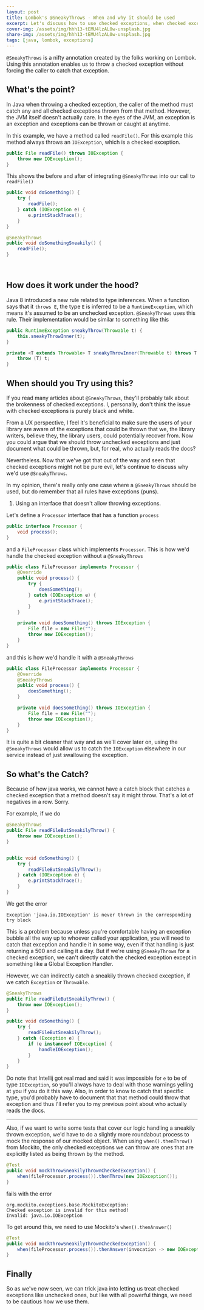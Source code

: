 ```yaml
---
layout: post
title: Lombok's @SneakyThrows - When and why it should be used
excerpt: Let's discuss how to use checked exceptions, when checked exceptions get in the way of us working, and how we can utilize Lombok's @SneakyThrows to handle checked exceptions.
cover-img: /assets/img/hhh13-tEMU4lzAL0w-unsplash.jpg
share-img: /assets/img/hhh13-tEMU4lzAL0w-unsplash.jpg
tags: [java, lombok, exceptions]
---
```


`@SneakyThrows` is a nifty annotation created by the folks working on Lombok. Using this annotation enables us to throw a checked exception without forcing the caller to catch that exception. 

## What's the point? 

In Java when throwing a checked exception, the caller of the method must catch any and all checked exceptions thrown from that method. However, the JVM itself doesn't actually care. In the eyes of the JVM, an exception is an exception and exceptions can be thrown or caught at anytime. 

In this example, we have a method called `readFile()`. For this example this method always throws an `IOException`, which is a checked exception.

```java
public File readFile() throws IOException {
    throw new IOException();
}
```

This shows the before and after of integrating `@SneakyThrows` into our call to `readFile()`

```java
public void doSomething() {
    try {
        readFile();
    } catch (IOException e) {
        e.printStackTrace();
    }
}

@SneakyThrows
public void doSomethingSneakily() {
    readFile();
}
```

<br />

## How does it work under the hood?

Java 8 introduced a new rule related to type inferences. When a function says that it `throws E`, the type `E` is inferred to be a `RuntimeException`, which means it's assumed to be an unchecked exception. `@SneakyThrows` uses this rule. Their implementation would be similar to something like this 

```java
public RuntimeException sneakyThrow(Throwable t) {
    this.sneakyThrowInner(t);
}

private <T extends Throwable> T sneakyThrowInner(Throwable t) throws T {
    throw (T) t;
}
```

## When should you Try using this? 

If you read many articles about `@SneakyThrows`, they'll probably talk about the brokenness of checked exceptions. I, personally, don't think the issue with checked exceptions is purely black and white. 

From a UX perspective, I feel it's beneficial to make sure the users of your library are aware of the exceptions that could be thrown that we, the library writers, believe they, the library users, could potentially recover from. Now you could argue that we should throw unchecked exceptions and just document what could be thrown, but, for real, who actually reads the docs? 

Nevertheless. Now that we've got that out of the way and seen that checked exceptions might not be pure evil, let's continue to discuss why we'd use `@SneakyThrows`.

In my opinion, there's really only one case where a `@SneakyThrows` should be used, but do remember that all rules have exceptions (puns). 

1. Using an interface that doesn't allow throwing exceptions.

Let's define a `Processor` interface that has a function `process`

```java
public interface Processor {
    void process();
}
```

and a `FileProcessor` class which implements `Processor`. This is how we'd handle the checked exception without a `@SneakyThrows`

```java 
public class FileProcessor implements Processor {
    @Override
    public void process() {
        try {
            doesSomething();
        } catch (IOException e) {
            e.printStackTrace();
        }
    }

    private void doesSomething() throws IOException {
        File file = new File("");
        throw new IOException();
    }
}
```

and this is how we'd handle it with a `@SneakyThrows`

```java 
public class FileProcessor implements Processor {
    @Override
    @SneakyThrows
    public void process() {
        doesSomething();
    }

    private void doesSomething() throws IOException {
        File file = new File("");
        throw new IOException();
    }
}
```

It is quite a bit cleaner that way and as we'll cover later on, using the `@SneakyThrows` would allow us to catch the `IOException` elsewhere in our service instead of just swallowing the exception.

## So what's the Catch?

Because of how java works, we cannot have a catch block that catches a checked exception that a method doesn't say it might throw. That's a lot of negatives in a row. Sorry. 

For example, if we do

```java
@SneakyThrows
public File readFileButSneakilyThrow() {
    throw new IOException();
}


public void doSomething() {
    try {
        readFileButSneakilyThrow();
    } catch (IOException e) {
        e.printStackTrace();
    }
}
```

We get the error

```text
Exception 'java.io.IOException' is never thrown in the corresponding try block
```

This is a problem because unless you're comfortable having an exception bubble all the way up to whoever called your application, you will need to catch that exception and handle it in some way, even if that handling is just returning a 500 and calling it a day. But if we're using `@SneakyThrows` for a checked exception, we can't directly catch the checked exception except in something like a Global Exception Handler.

However, we can indirectly catch a sneakily thrown checked exception, if we catch `Exception` or `Throwable`. 

```java
@SneakyThrows
public File readFileButSneakilyThrow() {
    throw new IOException();
}

public void doSomething() {
    try {
        readFileButSneakilyThrow();
    } catch (Exception e) {
        if (e instanceof IOException) {
            handleIOException();
        }
    }
}
```

Do note that Intellij got real mad and said it was impossible for `e` to be of type `IOException`, so you'll always have to deal with those warnings yelling at you if you do it this way. Also, in order to know to catch that specific type, you'd probably have to document that that method could throw that exception and thus I'll refer you to my previous point about who actually reads the docs.

---

Also, if we want to write some tests that cover our logic handling a sneakily thrown exception, we'd have to do a slightly more roundabout process to mock the response of our mocked object. When using `when().thenThrow()` from Mockito, the only checked exceptions we can throw are ones that are explicitly listed as being thrown by the method. 

```java
@Test
public void mockThrowSneakilyThrownCheckedException() {
    when(fileProcessor.process()).thenThrow(new IOException());
}
```

fails with the error

```text
org.mockito.exceptions.base.MockitoException: 
Checked exception is invalid for this method!
Invalid: java.io.IOException
```

To get around this, we need to use Mockito's `when().thenAnswer()`

```java 
@Test
public void mockThrowSneakilyThrownCheckedException() {
    when(fileProcessor.process()).thenAnswer(invocation -> new IOException());
}
```

## Finally

So as we've now seen, we can trick java into letting us treat checked exceptions like unchecked ones, but like with all powerful things, we need to be cautious how we use them.

